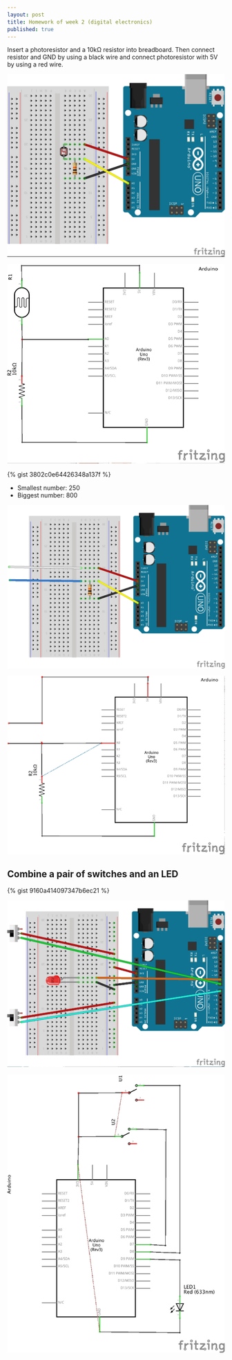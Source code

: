 ```yaml
---
layout: post
title: Homework of week 2 (digital electronics)
published: true
---
```

<p class="intro">Insert a photoresistor and a 10k&#8486; resistor into breadboard. Then connect resistor and GND by using a black wire and connect photoresistor with 5V by using a red wire.</p>

<p><img src="/images/compressed/blog/2015-2-4/1.jpg" title=""></p>

<p><img src="/images/compressed/blog/2015-2-4/2.jpg" title=""></p>

{% gist 3802c0e64426348a137f %}

* Smallest number: 250
* Biggest number: 800

<p><img src="/images/compressed/blog/2015-2-4/3.jpg" title=""></p>

<p><img src="/images/compressed/blog/2015-2-4/4.jpg" title=""></p>

## Combine a pair of switches and an LED

{% gist 9160a414097347b6ec21 %}

<p><img src="/images/compressed/blog/2015-2-4/5.jpg" title=""></p>

<p><img src="/images/compressed/blog/2015-2-4/6.jpg" title=""></p>
